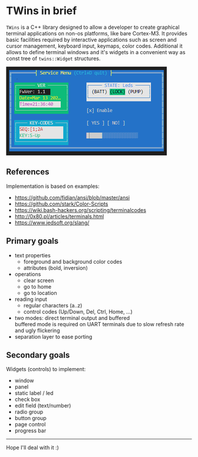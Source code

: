 # TWins in brief

`TWins` is a C++ library designed to allow a developer to create graphical terminal applications on non-os platforms, like bare Cortex-M3.
It provides basic facilities required by interactive applications such as screen and cursor management, keyboard input, keymaps, color codes.
Additional it allows to define terminal windows and it's widgets in a convenient way as const tree of `twins::Widget` structures.

![example 1](doc/sshot2.png)

## References

Implementation is based on examples:

* https://github.com/fidian/ansi/blob/master/ansi
* https://github.com/stark/Color-Scripts
* https://wiki.bash-hackers.org/scripting/terminalcodes
* http://0x80.pl/articles/terminals.html
* https://www.jedsoft.org/slang/

## Primary goals

* text properties
    * foreground and background color codes
    * attributes (bold, inversion)
* operations
    * clear screen
    * go to home
    * go to location
* reading input
    * regular characters (a..z)
    * control codes (Up/Down, Del, Ctrl, Home, ...)
* two modes: direct terminal output and buffered  
    buffered mode is required on UART terminals due to slow refresh rate and ugly flickering
* separation layer to ease porting


## Secondary goals

Widgets (controls) to implement:

* window
* panel
* static label / led
* check box
* edit field (text/number)
* radio group
* button group
* page control
* progress bar

---

Hope I'll deal with it :)
